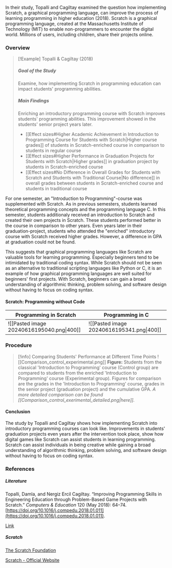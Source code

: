 
In their study, Topalli and Cagiltay examined the question how implementing Scratch, a graphical programming language, can improve the process of learning programming in higher education (2018). Scratch is a graphical programming language, created at the Massachusetts Institute of Technology (MIT) to enable non-programmers to encounter the digital world. Millions of users, including children, share their projects online.

### Overview

>[!Example] Topalli & Cagiltay (2018)
> ##### Goal of the Study
> Examine, how implementing Scratch in programming education can impact students' programming abilities.
> ##### Main Findings
> Enriching an introductory programming course with Scratch improves students' programming abilities. This improvement showed in the students' senior project years later.
> - [[Effect sizes#Higher Academic Achievement in Introduction to Programming Course for Students with Scratch|Higher course grades]] of students in  Scratch-enriched course in comparison to students in regular course
> - [[Effect sizes#Higher Performance in Graduation Projects for Students with Scratch|Higher grades]] in graduation project by students in Scratch-enriched course
> - [[Effect sizes#No Difference in Overall Grades for Students with Scratch and Students with Traditional Course|No difference]] in overall grades between students in Scratch-enriched course and students in traditional course


For one semester, an "Introduction to Programming"-course was supplemented with Scratch. As in previous semesters, students learned theoretical programming concepts and the programming language C. In this semester, students additionaly received an introduction to Scratch and created their own projects in Scratch. These students performed better in the course in comparison to other years. Even years later in their graduation-project, students who attended the "enriched" introductory course with Scratch received higher grades. However, a difference in GPA at graduation could not be found.

This suggests that graphical programming languages like Scratch are valuable tools for learning programming. Especially beginners tend to be intimidated by traditional coding syntax. While Scratch should not be seen as an alternative to traditional scripting languages like Python or C, it is an example of how graphical programming languages are well suited for beginners' first projects. With Scratch, beginners can gain a broad understanding of algorithmic thinking, problem solving, and software design without having to focus on coding syntax.


#### Scratch: Programming without Code 

| Programming in Scratch                    | Programming in C                          |
| ----------------------------------------- | ----------------------------------------- |
| ![[Pasted image 20240616195040.png\|400]] | ![[Pasted image 20240616195341.png\|400]] |


### Procedure

>[!info] Comparing Students' Performance at Different Time Points
>![[Comparison_control_experimental.png]]
**Figure:** Students from the classical 'Introduction to Programming' course (Control group) are compared to students from the enriched 'Introduction to Programming' course (Experimental group). Figures for comparison are the grades in the 'Introduction to Programming' course, grades in the senior project (graduation project) and the cumulative GPA.
>*A more detailed comparison can be found [[Comparison_control_exerimental_detailed.png|here]].*

#### Conclusion

The study by Topalli and Cagiltay shows how implementing Scratch into introductory programming courses can look like. Improvements in students' graduation projects even years after the intervention took place, show how digital games like Scratch can assist students in learning programming. Scratch can assist individuals in being creative while gaining a broad understanding of algorithmic thinking, problem solving, and software design without having to focus on coding syntax.


### References

##### Literature

Topalli, Damla, and Nergiz Ercil Cagiltay. “Improving Programming Skills in Engineering Education through Problem-Based Game Projects with Scratch.” _Computers & Education_ 120 (May 2018): 64–74. [https://doi.org/10.1016/j.compedu.2018.01.011](https://doi.org/10.1016/j.compedu.2018.01.011).

[Link](https://www.sciencedirect.com/science/article/abs/pii/S0360131518300113)

##### Scratch

[The Scratch Foundation](https://www.scratchfoundation.org)

[Scratch - Official Website](https://scratch.mit.edu)
